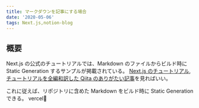 ```yaml
---
title: マークダウンを記事にする場合
date: '2020-05-06'
tags: Next.js,notion-blog
---
```


## 概要

Next.js の公式のチュートリアルでは、Markdown のファイルからビルド時に Static Generation するサンプルが掲載されている。
[Next.js のチュートリアル](https://nextjs.org/learn/basics/create-nextjs-app),
[チュートリアルを全編和訳した Qiita のありがたい記事](https://qiita.com/thesugar/items/01896c1faa8241e6b1bc)を見ればいい。

これに従えば、リポジトリに含めた Markdown をビルド時に Static Generation できる。
vercel🙏
